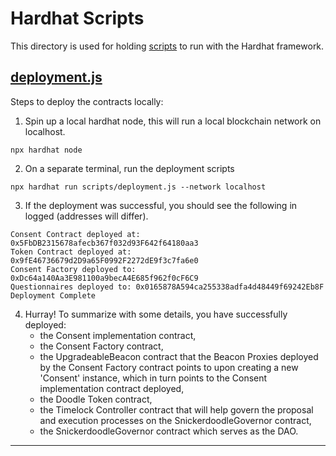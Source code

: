 # Hardhat Scripts

This directory is used for holding [scripts](https://hardhat.org/hardhat-runner/docs/advanced/scripts#standalone-scripts-using-hardhat-as-a-library) to run with the Hardhat framework.

## [deployment.js](/packages/contracts/scripts/deployment.js)

Steps to deploy the contracts locally:

1. Spin up a local hardhat node, this will run a local blockchain network on localhost.

```shell
npx hardhat node
```

2. On a separate terminal, run the deployment scripts

```shell
npx hardhat run scripts/deployment.js --network localhost
```

3. If the deployment was successful, you should see the following in logged (addresses will differ).

```shell
Consent Contract deployed at:  0x5FbDB2315678afecb367f032d93F642f64180aa3
Token Contract deployed at:  0x9fE46736679d2D9a65F0992F2272dE9f3c7fa6e0
Consent Factory deployed to: 0xDc64a140Aa3E981100a9becA4E685f962f0cF6C9
Questionnaires deployed to: 0x0165878A594ca255338adfa4d48449f69242Eb8F
Deployment Complete
```

4. Hurray! To summarize with some details, you have successfully deployed:
   - the Consent implementation contract,
   - the Consent Factory contract,
   - the UpgradeableBeacon contract that the Beacon Proxies deployed by the Consent Factory contract points to upon creating a new 'Consent' instance, which in turn points to the Consent implementation contract deployed,
   - the Doodle Token contract,
   - the Timelock Controller contract that will help govern the proposal and execution processes on the SnickerdoodleGovernor contract,
   - the SnickerdoodleGovernor contract which serves as the DAO.

---
